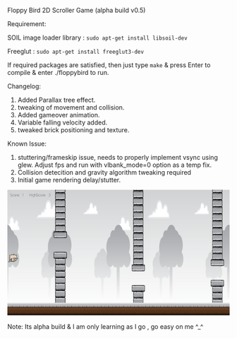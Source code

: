 Floppy Bird 2D Scroller Game  (alpha build v0.5)

Requirement:

SOIL image loader library : `sudo apt-get install libsoil-dev`

Freeglut : `sudo apt-get install freeglut3-dev`

If required packages are satisfied, then just type `make` & press Enter to compile & enter ./floppybird to run.

Changelog:
1. Added Parallax tree effect.
2. tweaking of movement and collision.
3. Added gameover animation.
4. Variable falling velocity added.
5. tweaked brick positioning and texture.

Known Issue:

1. stuttering/frameskip issue, needs to properly implement vsync using glew. Adjust fps and run with vlbank_mode=0 option as a temp fix.
2. Collision detecition and gravity algorithm tweaking required
3. Initial game rendering delay/stutter.

![Alt text](/res/screenshot.jpg?raw=true "floppy")

Note: Its alpha build & I am only learning as I go , go easy on me ^_^
